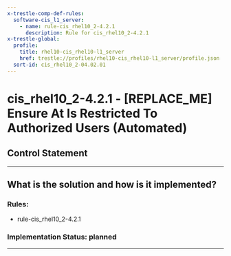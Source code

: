 ```yaml
---
x-trestle-comp-def-rules:
  software-cis_l1_server:
    - name: rule-cis_rhel10_2-4.2.1
      description: Rule for cis_rhel10_2-4.2.1
x-trestle-global:
  profile:
    title: rhel10-cis_rhel10-l1_server
    href: trestle://profiles/rhel10-cis_rhel10-l1_server/profile.json
  sort-id: cis_rhel10_2-04.02.01
---
```


# cis_rhel10_2-4.2.1 - \[REPLACE_ME\] Ensure At Is Restricted To Authorized Users (Automated)

## Control Statement

______________________________________________________________________

## What is the solution and how is it implemented?

<!-- For implementation status enter one of: implemented, partial, planned, alternative, not-applicable -->

<!-- Note that the list of rules under ### Rules: is read-only and changes will not be captured after assembly to JSON -->

<!-- Add control implementation description here for control: cis_rhel10_2-4.2.1 -->

### Rules:

  - rule-cis_rhel10_2-4.2.1

### Implementation Status: planned

______________________________________________________________________
